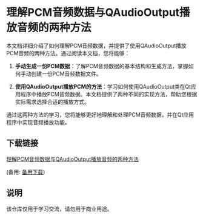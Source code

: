 # 理解PCM音频数据与QAudioOutput播放音频的两种方法

本文档详细介绍了如何理解PCM音频数据，并提供了使用QAudioOutput播放PCM音频的两种方法。通过阅读本文档，您将能够：

1. **手动生成一份PCM数据**：了解PCM音频数据的基本结构和生成方法，掌握如何手动创建一份PCM音频数据文件。

2. **使用QAudioOutput播放PCM的方法**：学习如何使用QAudioOutput类在Qt应用程序中播放PCM音频数据。本文档提供了两种不同的实现方法，帮助您根据实际需求选择合适的播放方式。

通过这两种方法的学习，您将能够更好地理解和处理PCM音频数据，并在Qt应用程序中实现音频播放功能。

## 下载链接
[理解PCM音频数据与QAudioOutput播放音频的两种方法](https://pan.quark.cn/s/cbe2ae79b158) 

(备用: [备用下载](https://pan.baidu.com/s/14q-DQ1FJtmlfRTKg11MYbg?pwd=1234))

## 说明

该仓库仅用于学习交流，请勿用于商业用途。
